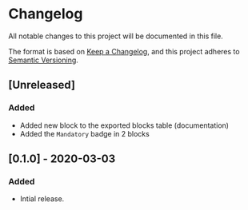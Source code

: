 # Changelog

All notable changes to this project will be documented in this file.

The format is based on [Keep a Changelog](https://keepachangelog.com/en/1.0.0/),
and this project adheres to [Semantic Versioning](https://semver.org/spec/v2.0.0.html).

## [Unreleased]

### Added
- Added new block to the exported blocks table (documentation)
- Added the `Mandatory` badge in 2 blocks 

## [0.1.0] - 2020-03-03

### Added
- Intial release.
